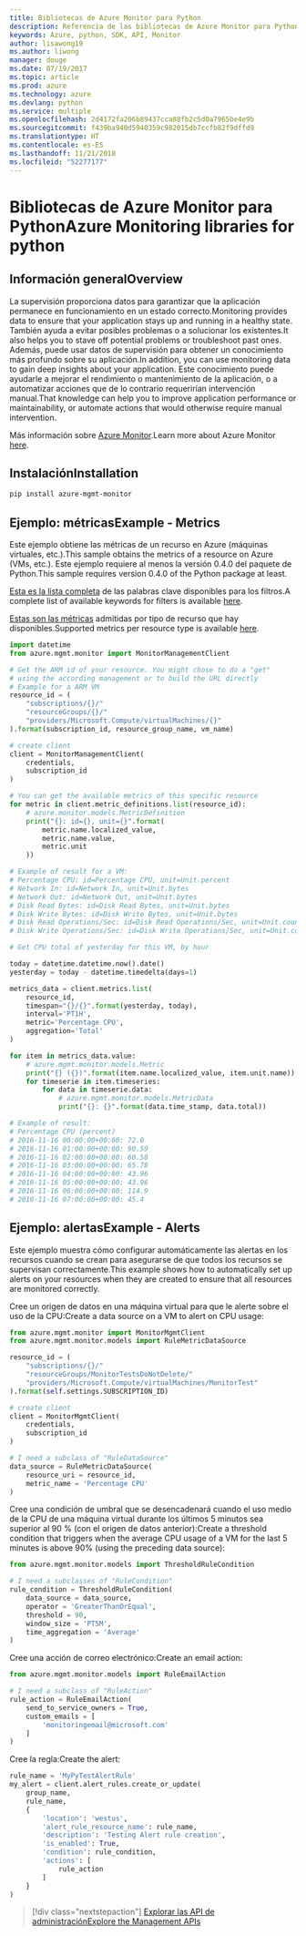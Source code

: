 ```yaml
---
title: Bibliotecas de Azure Monitor para Python
description: Referencia de las bibliotecas de Azure Monitor para Python
keywords: Azure, python, SDK, API, Monitor
author: lisawong19
ms.author: liwong
manager: douge
ms.date: 07/19/2017
ms.topic: article
ms.prod: azure
ms.technology: azure
ms.devlang: python
ms.service: multiple
ms.openlocfilehash: 2d4172fa206b89437cca88fb2c5d0a7965be4e9b
ms.sourcegitcommit: f439ba940d5940359c982015db7ccfb82f9dffd9
ms.translationtype: HT
ms.contentlocale: es-ES
ms.lasthandoff: 11/21/2018
ms.locfileid: "52277177"
---
```

# <a name="azure-monitoring-libraries-for-python"></a><span data-ttu-id="eb4d4-104">Bibliotecas de Azure Monitor para Python</span><span class="sxs-lookup"><span data-stu-id="eb4d4-104">Azure Monitoring libraries for python</span></span>

## <a name="overview"></a><span data-ttu-id="eb4d4-105">Información general</span><span class="sxs-lookup"><span data-stu-id="eb4d4-105">Overview</span></span> 
<span data-ttu-id="eb4d4-106">La supervisión proporciona datos para garantizar que la aplicación permanece en funcionamiento en un estado correcto.</span><span class="sxs-lookup"><span data-stu-id="eb4d4-106">Monitoring provides data to ensure that your application stays up and running in a healthy state.</span></span> <span data-ttu-id="eb4d4-107">También ayuda a evitar posibles problemas o a solucionar los existentes.</span><span class="sxs-lookup"><span data-stu-id="eb4d4-107">It also helps you to stave off potential problems or troubleshoot past ones.</span></span> <span data-ttu-id="eb4d4-108">Además, puede usar datos de supervisión para obtener un conocimiento más profundo sobre su aplicación.</span><span class="sxs-lookup"><span data-stu-id="eb4d4-108">In addition, you can use monitoring data to gain deep insights about your application.</span></span> <span data-ttu-id="eb4d4-109">Este conocimiento puede ayudarle a mejorar el rendimiento o mantenimiento de la aplicación, o a automatizar acciones que de lo contrario requerirían intervención manual.</span><span class="sxs-lookup"><span data-stu-id="eb4d4-109">That knowledge can help you to improve application performance or maintainability, or automate actions that would otherwise require manual intervention.</span></span>

<span data-ttu-id="eb4d4-110">Más información sobre [Azure Monitor](https://docs.microsoft.com/azure/monitoring-and-diagnostics/monitoring-overview-azure-monitor).</span><span class="sxs-lookup"><span data-stu-id="eb4d4-110">Learn more about Azure Monitor [here](https://docs.microsoft.com/azure/monitoring-and-diagnostics/monitoring-overview-azure-monitor).</span></span> 

## <a name="installation"></a><span data-ttu-id="eb4d4-111">Instalación</span><span class="sxs-lookup"><span data-stu-id="eb4d4-111">Installation</span></span>
```bash
pip install azure-mgmt-monitor
```

## <a name="example---metrics"></a><span data-ttu-id="eb4d4-112">Ejemplo: métricas</span><span class="sxs-lookup"><span data-stu-id="eb4d4-112">Example - Metrics</span></span>
<span data-ttu-id="eb4d4-113">Este ejemplo obtiene las métricas de un recurso en Azure (máquinas virtuales, etc.).</span><span class="sxs-lookup"><span data-stu-id="eb4d4-113">This sample obtains the metrics of a resource on Azure (VMs, etc.).</span></span> <span data-ttu-id="eb4d4-114">Este ejemplo requiere al menos la versión 0.4.0 del paquete de Python.</span><span class="sxs-lookup"><span data-stu-id="eb4d4-114">This sample requires version 0.4.0 of the Python package at least.</span></span>

<span data-ttu-id="eb4d4-115">[Esta es la lista completa](https://msdn.microsoft.com/library/azure/mt743622.aspx) de las palabras clave disponibles para los filtros.</span><span class="sxs-lookup"><span data-stu-id="eb4d4-115">A complete list of available keywords for filters is available [here](https://msdn.microsoft.com/library/azure/mt743622.aspx).</span></span>

<span data-ttu-id="eb4d4-116">[Estas son las métricas](https://docs.microsoft.com/azure/monitoring-and-diagnostics/monitoring-supported-metrics) admitidas por tipo de recurso que hay disponibles.</span><span class="sxs-lookup"><span data-stu-id="eb4d4-116">Supported metrics per resource type is available [here](https://docs.microsoft.com/azure/monitoring-and-diagnostics/monitoring-supported-metrics).</span></span>

```python
import datetime
from azure.mgmt.monitor import MonitorManagementClient

# Get the ARM id of your resource. You might chose to do a "get"
# using the according management or to build the URL directly
# Example for a ARM VM
resource_id = (
    "subscriptions/{}/"
    "resourceGroups/{}/"
    "providers/Microsoft.Compute/virtualMachines/{}"
).format(subscription_id, resource_group_name, vm_name)

# create client
client = MonitorManagementClient(
    credentials,
    subscription_id
)

# You can get the available metrics of this specific resource
for metric in client.metric_definitions.list(resource_id):
    # azure.monitor.models.MetricDefinition
    print("{}: id={}, unit={}".format(
        metric.name.localized_value,
        metric.name.value,
        metric.unit
    ))

# Example of result for a VM:
# Percentage CPU: id=Percentage CPU, unit=Unit.percent
# Network In: id=Network In, unit=Unit.bytes
# Network Out: id=Network Out, unit=Unit.bytes
# Disk Read Bytes: id=Disk Read Bytes, unit=Unit.bytes
# Disk Write Bytes: id=Disk Write Bytes, unit=Unit.bytes
# Disk Read Operations/Sec: id=Disk Read Operations/Sec, unit=Unit.count_per_second
# Disk Write Operations/Sec: id=Disk Write Operations/Sec, unit=Unit.count_per_second

# Get CPU total of yesterday for this VM, by hour

today = datetime.datetime.now().date()
yesterday = today - datetime.timedelta(days=1)

metrics_data = client.metrics.list(
    resource_id,
    timespan="{}/{}".format(yesterday, today),
    interval='PT1H',
    metric='Percentage CPU',
    aggregation='Total'
)

for item in metrics_data.value:
    # azure.mgmt.monitor.models.Metric
    print("{} ({})".format(item.name.localized_value, item.unit.name))
    for timeserie in item.timeseries:
        for data in timeserie.data:
            # azure.mgmt.monitor.models.MetricData
            print("{}: {}".format(data.time_stamp, data.total))

# Example of result:
# Percentage CPU (percent)
# 2016-11-16 00:00:00+00:00: 72.0
# 2016-11-16 01:00:00+00:00: 90.59
# 2016-11-16 02:00:00+00:00: 60.58
# 2016-11-16 03:00:00+00:00: 65.78
# 2016-11-16 04:00:00+00:00: 43.96
# 2016-11-16 05:00:00+00:00: 43.96
# 2016-11-16 06:00:00+00:00: 114.9
# 2016-11-16 07:00:00+00:00: 45.4
```

## <a name="example---alerts"></a><span data-ttu-id="eb4d4-117">Ejemplo: alertas</span><span class="sxs-lookup"><span data-stu-id="eb4d4-117">Example - Alerts</span></span>
<span data-ttu-id="eb4d4-118">Este ejemplo muestra cómo configurar automáticamente las alertas en los recursos cuando se crean para asegurarse de que todos los recursos se supervisan correctamente.</span><span class="sxs-lookup"><span data-stu-id="eb4d4-118">This example shows how to automatically set up alerts on your resources when they are created to ensure that all resources are monitored correctly.</span></span>

<span data-ttu-id="eb4d4-119">Cree un origen de datos en una máquina virtual para que le alerte sobre el uso de la CPU:</span><span class="sxs-lookup"><span data-stu-id="eb4d4-119">Create a data source on a VM to alert on CPU usage:</span></span>
```python
from azure.mgmt.monitor import MonitorMgmtClient
from azure.mgmt.monitor.models import RuleMetricDataSource

resource_id = (
    "subscriptions/{}/"
    "resourceGroups/MonitorTestsDoNotDelete/"
    "providers/Microsoft.Compute/virtualMachines/MonitorTest"
).format(self.settings.SUBSCRIPTION_ID)

# create client
client = MonitorMgmtClient(
    credentials,
    subscription_id
)

# I need a subclass of "RuleDataSource"
data_source = RuleMetricDataSource(
    resource_uri = resource_id,
    metric_name = 'Percentage CPU'
)
```
<span data-ttu-id="eb4d4-120">Cree una condición de umbral que se desencadenará cuando el uso medio de la CPU de una máquina virtual durante los últimos 5 minutos sea superior al 90 % (con el origen de datos anterior):</span><span class="sxs-lookup"><span data-stu-id="eb4d4-120">Create a threshold condition that triggers when the average CPU usage of a VM for the last 5 minutes is above 90% (using the preceding data source):</span></span>
```python
from azure.mgmt.monitor.models import ThresholdRuleCondition

# I need a subclasses of "RuleCondition"
rule_condition = ThresholdRuleCondition(
    data_source = data_source,
    operator = 'GreaterThanOrEqual',
    threshold = 90,
    window_size = 'PT5M',
    time_aggregation = 'Average'
)
```

<span data-ttu-id="eb4d4-121">Cree una acción de correo electrónico:</span><span class="sxs-lookup"><span data-stu-id="eb4d4-121">Create an email action:</span></span>
```python
from azure.mgmt.monitor.models import RuleEmailAction

# I need a subclass of "RuleAction"
rule_action = RuleEmailAction(
    send_to_service_owners = True,
    custom_emails = [
        'monitoringemail@microsoft.com'
    ]
)
```

<span data-ttu-id="eb4d4-122">Cree la regla:</span><span class="sxs-lookup"><span data-stu-id="eb4d4-122">Create the alert:</span></span>
```python
rule_name = 'MyPyTestAlertRule'
my_alert = client.alert_rules.create_or_update(
    group_name,
    rule_name,
    {
        'location': 'westus',
        'alert_rule_resource_name': rule_name,
        'description': 'Testing Alert rule creation',
        'is_enabled': True,
        'condition': rule_condition,
        'actions': [
            rule_action
        ]
    }
)
```
> [!div class="nextstepaction"]
> [<span data-ttu-id="eb4d4-123">Explorar las API de administración</span><span class="sxs-lookup"><span data-stu-id="eb4d4-123">Explore the Management APIs</span></span>](/python/api/overview/azure/monitoring/management)
